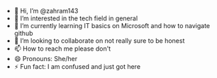 - 👋 Hi, I’m @zahram143
- 👀 I’m interested in the tech field in general
- 🌱 I’m currently learning IT basics on Microsoft and how to navigate github
- 💞️ I’m looking to collaborate on not really sure to be honest
- 📫 How to reach me please don't
- 😄 Pronouns: She/her
- ⚡ Fun fact: I am confused and just got here
